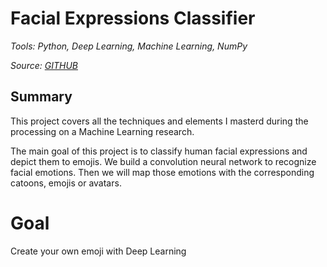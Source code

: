 # Facial Expressions Classifier

_Tools: Python, Deep Learning, Machine Learning, NumPy_

_Source: [GITHUB](https://github.com/hicala/facial-expressions-classifier)_


## Summary

This project covers all the techniques and elements I masterd during the processing on a Machine Learning research.

The main goal of this project is to classify human facial expressions and depict them to emojis. We build a convolution neural network to recognize facial emotions. Then we will map those emotions with the corresponding catoons, emojis or avatars.

# Goal

Create your own emoji with Deep Learning
